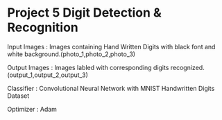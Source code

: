 # Project 5 Digit Detection & Recognition

Input Images : Images containing Hand Written Digits with black font and white background.(photo_1,photo_2,photo_3)

Output Images : Images labled with corresponding digits recognized.(output_1,output_2,output_3)

Classifier : Convolutional Neural Network with MNIST Handwritten Digits Dataset

Optimizer : Adam
